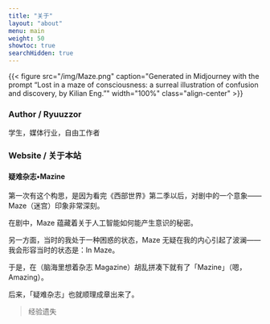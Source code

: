 ```yaml
---
title: "关于"
layout: "about"
menu: main
weight: 50
showtoc: true
searchHidden: true
---
```


{{< figure src="/img/Maze.png" caption="Generated in Midjourney with the prompt “Lost in a maze of consciousness: a surreal illustration of confusion and discovery, by Kilian Eng.”" width="100%"  class="align-center"  >}}

### Author / Ryuuzzor

学生，媒体行业，自由工作者

### Website / 关于本站

#### 疑难杂志•Mazine

第一次有这个构思，是因为看完《西部世界》第二季以后，对剧中的一个意象——Maze（迷宫）印象非常深刻。

在剧中，Maze 蕴藏着关于人工智能如何能产生意识的秘密。

另一方面，当时的我处于一种困惑的状态，Maze 无疑在我的内心引起了波澜——我会形容当时的状态是：In Maze。

于是，在（脑海里想着杂志 Magazine）胡乱拼凑下就有了「Mazine」（嗯，Amazing）。

后来，「疑难杂志」也就顺理成章出来了。

> 经验遗失